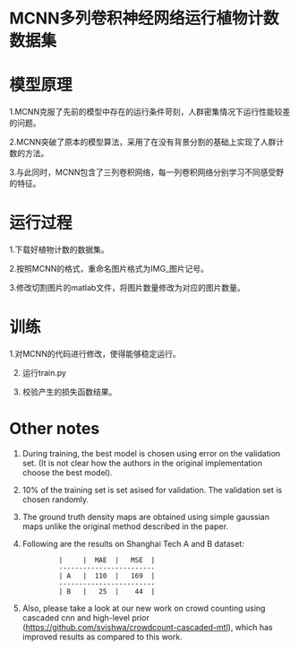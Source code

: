 # MCNN多列卷积神经网络运行植物计数数据集


# 模型原理
1.MCNN克服了先前的模型中存在的运行条件苛刻，人群密集情况下运行性能较差的问题。

2.MCNN突破了原本的模型算法，采用了在没有背景分割的基础上实现了人群计数的方法。

3.与此同时，MCNN包含了三列卷积网络，每一列卷积网络分别学习不同感受野的特征。

# 运行过程
1.下载好植物计数的数据集。

2.按照MCNN的格式，重命名图片格式为IMG_图片记号。

3.修改切割图片的matlab文件，将图片数量修改为对应的图片数量。



# 训练
1.对MCNN的代码进行修改，使得能够稳定运行。

2. 运行train.py

3. 校验产生的损失函数结果。


# Other notes
1. During training, the best model is chosen using error on the validation set. (It is not clear how the authors in the original implementation choose the best model).
2. 10% of the training set is set asised for validation. The validation set is chosen randomly.
3. The ground truth density maps are obtained using simple gaussian maps unlike the original method described in the paper.
4. Following are the results on  Shanghai Tech A and B dataset:
		
                |     |  MAE  |   MSE  |
                ------------------------
                | A   |  110  |   169  |
                ------------------------
                | B   |   25  |    44  |
		
5. Also, please take a look at our new work on crowd counting using cascaded cnn and high-level prior (https://github.com/svishwa/crowdcount-cascaded-mtl),  which has improved results as compared to this work. 
               

